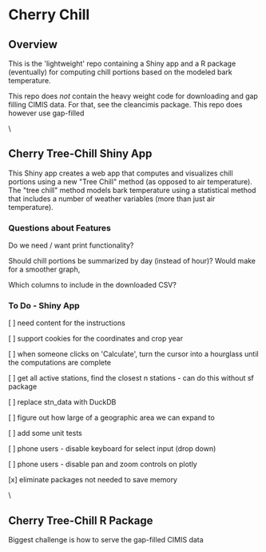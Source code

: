 # Cherry Chill

## Overview

This is the 'lightweight' repo containing a Shiny app and a R package (eventually) for computing chill portions based on the modeled bark temperature.

This repo does *not* contain the heavy weight code for downloading and gap filling CIMIS data. For that, see the cleancimis package. This repo does however use gap-filled 

\

## Cherry Tree-Chill Shiny App

This Shiny app creates a web app that computes and visualizes chill portions using a new "Tree Chill" method (as opposed to air temperature). The "tree chill" method models bark temperature using a statistical method that includes a number of weather variables (more than just air temperature).

### Questions about Features

Do we need / want print functionality?

Should chill portions be summarized by day (instead of hour)? Would make for a smoother graph, 

Which columns to include in the downloaded CSV?

### To Do - Shiny App

[ ] need content for the instructions

[ ] support cookies for the coordinates and crop year

[ ] when someone clicks on 'Calculate', turn the cursor into a hourglass until the computations are complete

[ ] get all active stations, find the closest n stations - can do this without sf package

[ ] replace stn_data with DuckDB

[ ] figure out how large of a geographic area we can expand to

[ ] add some unit tests

[ ] phone users - disable keyboard for select input (drop down)

[ ] phone users - disable pan and zoom controls on plotly

[x] eliminate packages not needed to save memory

\

## Cherry Tree-Chill R Package

Biggest challenge is how to serve the gap-filled CIMIS data


 